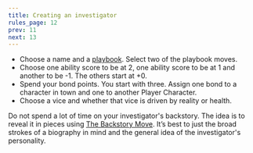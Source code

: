 ```yaml
---
title: Creating an investigator
rules_page: 12
prev: 11
next: 13
---
```


- Choose a name and a [playbook](/playbooks). Select two of the playbook moves.
- Choose one ability score to be at 2, one ability score to be at 1 and another to be -1. The others start at +0.
- Spend your bond points. You start with three. Assign one bond to a character in town and one to another Player Character.
- Choose a vice and whether that vice is driven by reality or health.

Do not spend a lot of time on your investigator's backstory. The idea is to reveal it in pieces using [The Backstory Move](/downtime-moves).
It’s best to just the broad strokes of a biography in mind and the general idea of the investigator's personality.
